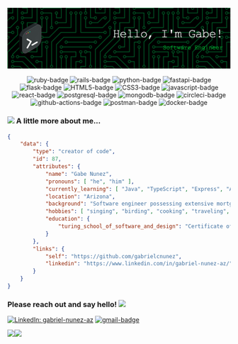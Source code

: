 ![Header](./github-header-image.png)

<div align="center">

![ruby-badge][ruby] ![rails-badge][ruby-rails] ![python-badge][python] ![fastapi-badge][fastapi] ![flask-badge][flask] ![HTML5-badge][HTML5] ![CSS3-badge][CSS3] ![javascript-badge][javascript] ![react-badge][react] ![postgresql-badge][postgresql] ![mongodb-badge][mongodb] ![circleci-badge][circleci] ![github-actions-badge][github-actions] ![postman-badge][postman] ![docker-badge][docker]<br>
    
</div>

### <img src="https://media.giphy.com/media/VgCDAzcKvsR6OM0uWg/giphy.gif" width="50"> A little more about me...

```json
{
    "data": {
        "type": "creator of code",
        "id": 87,
        "attributes": {
            "name": "Gabe Nunez",
            "pronouns": [ "he", "him" ],
            "currently_learning": [ "Java", "TypeScript", "Express", "AWS" ],
            "location": "Arizona",
            "background": "Software engineer possessing extensive mortgage and financial services experience",
            "hobbies": [ "singing", "birding", "cooking", "traveling", "college sports" ],
            "education": {
                "turing_school_of_software_and_design": "Certificate of Backend Engineering"
            }
        },
        "links": {
            "self": "https://github.com/gabrielcnunez",
            "linkedin": "https://www.linkedin.com/in/gabriel-nunez-az/"
        }
    }
}
``` 

### Please reach out and say hello! <img src="https://raw.githubusercontent.com/aemmadi/aemmadi/master/wave.gif" width="30">

[![LinkedIn: gabriel-nunez-az][linkedin-badge]][LinkedIn]
[![gmail-badge]][Gmail]
<br>

<a href="https://github.com/anuraghazra/github-readme-stats"><img height="137px" src="https://github-readme-stats.vercel.app/api?username=gabrielcnunez&hide_title=true&hide_border=true&show_icons=true&include_all_commits=false&count_private=true&line_height=21&text_color=000&icon_color=000&bg_color=0,ea6161,ffc64d,fffc4d,52fa5a&theme=graywhite" /><!-- wi*quL3fcV --><img height="137px" src="https://github-readme-stats.vercel.app/api/top-langs/?username=gabrielcnunez&hide_title=true&hide_border=true&layout=compact&langs_count=8&text_color=000&icon_color=fff&bg_color=0,52fa5a,4dfcff,c64dff&theme=graywhite" /></a>

<!-- LINKS -->

[gmail-badge]: https://img.shields.io/badge/-gabriel.c.nunez@gmail.com-c14438?style=flat&logo=Gmail&logoColor=white
[Gmail]: mailto:gabriel.c.nunez@gmail.com

[linkedin-badge]: https://img.shields.io/badge/Gabriel%20Nunez-%23OpenToWork-green?style=flat&logo=Linkedin&logoColor=black&color=7DE787&labelColor=A5D6FF
[LinkedIn]: https://www.linkedin.com/in/gabriel-nunez-az/

[ruby]: https://img.shields.io/badge/-Ruby-CC0000?style=flat-square&logo=ruby&logoColor=FEFEFE
[ruby-rails]: https://img.shields.io/badge/-Ruby_on_Rails-CC0000?style=flat-square&logo=ruby-on-rails&logoColor=FEFEFE

[python]: https://img.shields.io/badge/-Python-FFD43B?style=flat-square&logo=python&logoColor=blue
[fastapi]: https://img.shields.io/badge/FastAPI-005571?style=flat-square&logo=fastapi
[flask]: https://img.shields.io/badge/Flask-%23000.svg?style=flat-square&logo=flask&logoColor=white

[HTML5]: https://img.shields.io/badge/-HTML5-E34F26?style=flat-square&logo=html5&logoColor=FEFEFE
[CSS3]: https://img.shields.io/badge/-CSS3-1572B6?style=flat-square&logo=css3&logoColor=FEFEFE
[javascript]: https://img.shields.io/badge/-JavaScript-black?style=flat-square&logo=javascript
[react]: https://img.shields.io/badge/-ReactJS-61DAFB?logo=react&logoColor=white&style=flat-square

[postgresql]: https://img.shields.io/badge/PostgreSQL-316192?style=flat-square&logo=postgresql&logoColor=white
[mongodb]: https://img.shields.io/badge/MongoDB-%234ea94b.svg?style=flat-square&logo=mongodb&logoColor=white

[circleci]: https://img.shields.io/badge/CircleCI-343434?style=flat-square&logo=circleci&logoColor=white
[github-actions]: https://img.shields.io/badge/GitHub%20Actions-%232671E5.svg?style=flat-square&logo=githubactions&logoColor=white
[postman]: https://img.shields.io/badge/Postman-FF6C37?style=flat-square&logo=postman&logoColor=white
[docker]: https://img.shields.io/badge/Docker-%230db7ed.svg?style=flat-square&logo=docker&logoColor=white
